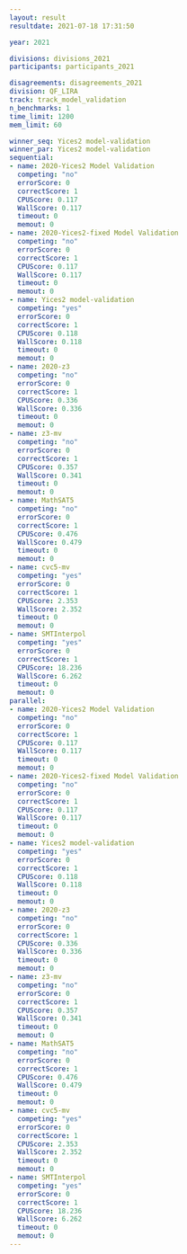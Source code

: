 ```yaml
---
layout: result
resultdate: 2021-07-18 17:31:50

year: 2021

divisions: divisions_2021
participants: participants_2021

disagreements: disagreements_2021
division: QF_LIRA
track: track_model_validation
n_benchmarks: 1
time_limit: 1200
mem_limit: 60

winner_seq: Yices2 model-validation
winner_par: Yices2 model-validation
sequential:
- name: 2020-Yices2 Model Validation
  competing: "no"
  errorScore: 0
  correctScore: 1
  CPUScore: 0.117
  WallScore: 0.117
  timeout: 0
  memout: 0
- name: 2020-Yices2-fixed Model Validation
  competing: "no"
  errorScore: 0
  correctScore: 1
  CPUScore: 0.117
  WallScore: 0.117
  timeout: 0
  memout: 0
- name: Yices2 model-validation
  competing: "yes"
  errorScore: 0
  correctScore: 1
  CPUScore: 0.118
  WallScore: 0.118
  timeout: 0
  memout: 0
- name: 2020-z3
  competing: "no"
  errorScore: 0
  correctScore: 1
  CPUScore: 0.336
  WallScore: 0.336
  timeout: 0
  memout: 0
- name: z3-mv
  competing: "no"
  errorScore: 0
  correctScore: 1
  CPUScore: 0.357
  WallScore: 0.341
  timeout: 0
  memout: 0
- name: MathSAT5
  competing: "no"
  errorScore: 0
  correctScore: 1
  CPUScore: 0.476
  WallScore: 0.479
  timeout: 0
  memout: 0
- name: cvc5-mv
  competing: "yes"
  errorScore: 0
  correctScore: 1
  CPUScore: 2.353
  WallScore: 2.352
  timeout: 0
  memout: 0
- name: SMTInterpol
  competing: "yes"
  errorScore: 0
  correctScore: 1
  CPUScore: 18.236
  WallScore: 6.262
  timeout: 0
  memout: 0
parallel:
- name: 2020-Yices2 Model Validation
  competing: "no"
  errorScore: 0
  correctScore: 1
  CPUScore: 0.117
  WallScore: 0.117
  timeout: 0
  memout: 0
- name: 2020-Yices2-fixed Model Validation
  competing: "no"
  errorScore: 0
  correctScore: 1
  CPUScore: 0.117
  WallScore: 0.117
  timeout: 0
  memout: 0
- name: Yices2 model-validation
  competing: "yes"
  errorScore: 0
  correctScore: 1
  CPUScore: 0.118
  WallScore: 0.118
  timeout: 0
  memout: 0
- name: 2020-z3
  competing: "no"
  errorScore: 0
  correctScore: 1
  CPUScore: 0.336
  WallScore: 0.336
  timeout: 0
  memout: 0
- name: z3-mv
  competing: "no"
  errorScore: 0
  correctScore: 1
  CPUScore: 0.357
  WallScore: 0.341
  timeout: 0
  memout: 0
- name: MathSAT5
  competing: "no"
  errorScore: 0
  correctScore: 1
  CPUScore: 0.476
  WallScore: 0.479
  timeout: 0
  memout: 0
- name: cvc5-mv
  competing: "yes"
  errorScore: 0
  correctScore: 1
  CPUScore: 2.353
  WallScore: 2.352
  timeout: 0
  memout: 0
- name: SMTInterpol
  competing: "yes"
  errorScore: 0
  correctScore: 1
  CPUScore: 18.236
  WallScore: 6.262
  timeout: 0
  memout: 0
---
```

